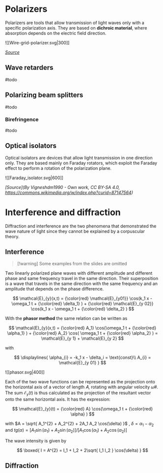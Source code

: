 # Polarizers

Polarizers are tools that allow transmission of light waves only with a specific polarization axis. They are based on **dichroic material**, where absorption depends on the electric field direction.


![[Wire-grid-polarizer.svg|300]]

*[Source](https://commons.wikimedia.org/w/index.php?curid=724493)*

## Wave retarders

#todo 

## Polarizing beam splitters

#todo 

### Birefringence

#todo 

## Optical isolators

Optical isolators are devices that allow light transmission in one direction only. They are based mainly on Faraday rotators, which exploit the Faraday effect to perform a rotation of the polarization plane.

![[Faraday_isolator.svg|600]]

*[Source](By Vigneshdm1990 - Own work, CC BY-SA 4.0, https://commons.wikimedia.org/w/index.php?curid=87147564)*

# Interference and diffraction

Diffraction and interference are the two phenomena that demonstrated the wave nature of light since they cannot be explained by a corpuscular theory.

## Interference

>[!warning] Some examples from the slides are omitted

Two linearly polarized plane waves with different amplitude and different phase and same frequency travel in the same direction. Their superposition is a wave that travels in the same direction with the same frequency and an amplitude that depends on the phase difference.

$$
\mathcal{E}_{y}(x,t) = {\color{red} \mathcal{E}_{y01}}  \cos(k_1 x - \omega_1 t + {\color{red} \delta_1} ) + {\color{red} \mathcal{E}_{y 02}}  \cos(k_1 x - \omega_1 t + {\color{red} \delta_2} )
$$

With the **phasor method** the same relation can be written as 

$$
\mathcal{E}_{y}(x,t) = {\color{red} A_1}  \cos(\omega_1 t + {\color{red} \alpha_1} ) + {\color{red} A_2}  \cos( \omega_1 t + {\color{red} \alpha_2} ) = \mathcal{E}_{y 1} + \mathcal{E}_{y 2}
$$

with 

$$
\displaylines{
\alpha_{i} = -k_1 x - \delta_i = \text{const}\\
A_{i} = \mathcal{E}_{y 01}
}
$$

![[phasor.svg|400]]

Each of the two wave functions can be represented as the projection onto the horizontal axis of a vector of length 𝐴, rotating with angular velocity 𝜔#. The sum $\mathcal{E}_{y}(t)$ is thus calculated as the projection of the resultant vector onto the same horizontal axis. It has the expression: 

$$
\mathcal{E}_{y}(t) = {\color{red} A} \cos(\omega_1 t + {\color{red} \alpha} )
$$

with $A = \sqrt{ A_1^{2} + A_2^{2} + 2A_1 A_2 \cos(\delta) }$ , $\delta = \alpha_1 - \alpha_2$ and $tg(\alpha) = [A_1 \sin(\alpha_1) + A_2 \sin(\alpha_2)] /[A_1 \cos(\alpha_1) + A_2 \cos(\alpha_2)]$

The wave intensity is given by 

$$
\boxed{ I = A^{2} = I_1 + I_2 + 2\sqrt{ I_1 I_2 } \cos(\delta) }
$$


## Diffraction

